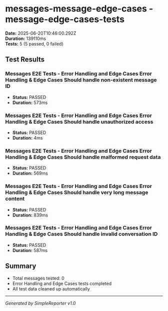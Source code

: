 # messages-message-edge-cases - message-edge-cases-tests

**Date:** 2025-06-20T10:46:00.292Z  
**Duration:** 139110ms  
**Tests:** 5 (5 passed, 0 failed)

## Test Results


### Messages E2E Tests - Error Handling and Edge Cases Error Handling & Edge Cases Should handle non-existent message ID
- **Status:** PASSED
- **Duration:** 573ms



### Messages E2E Tests - Error Handling and Edge Cases Error Handling & Edge Cases Should handle unauthorized access
- **Status:** PASSED
- **Duration:** 4ms



### Messages E2E Tests - Error Handling and Edge Cases Error Handling & Edge Cases Should handle malformed request data
- **Status:** PASSED
- **Duration:** 569ms



### Messages E2E Tests - Error Handling and Edge Cases Error Handling & Edge Cases Should handle very long message content
- **Status:** PASSED
- **Duration:** 839ms



### Messages E2E Tests - Error Handling and Edge Cases Error Handling & Edge Cases Should handle invalid conversation ID
- **Status:** PASSED
- **Duration:** 587ms



## Summary

- Total messages tested: 0
- Error Handling and Edge Cases tests completed
- All test data cleaned up automatically

---
*Generated by SimpleReporter v1.0*
